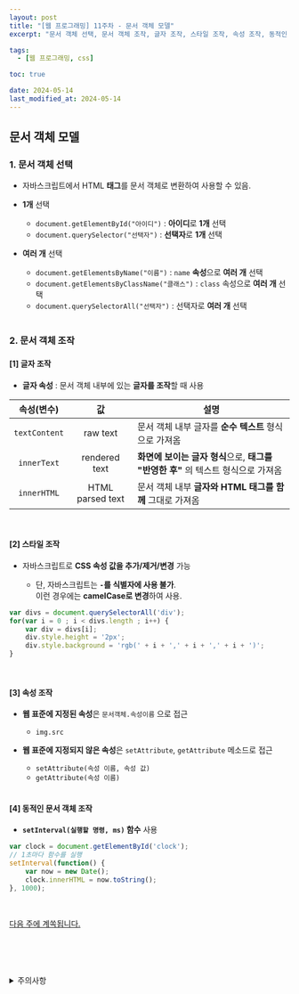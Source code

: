 ```yaml
---
layout: post
title: "[웹 프로그래밍] 11주차 - 문서 객체 모델"
excerpt: "문서 객체 선택, 문서 객체 조작, 글자 조작, 스타일 조작, 속성 조작, 동적인 문서 객체 조작"

tags:
  - [웹 프로그래밍, css]

toc: true

date: 2024-05-14
last_modified_at: 2024-05-14
---
```

## 문서 객체 모델
### 1. 문서 객체 선택
- 자바스크립트에서 HTML **태그**를 문서 객체로 변환하여 사용할 수 있음.  

- **1개** 선택
  - `document.getElementById("아이디")` : **아이디**로 **1개** 선택
  - `document.querySelector("선택자")` : **선택자**로 **1개** 선택

- **여러 개** 선택
  - `document.getElementsByName("이름")` : `name` **속성**으로 **여러 개** 선택  
  - `document.getElementsByClassName("클래스")` : `class` 속성으로 **여러 개** 선택
  - `document.querySelectorAll("선택자")` : 선택자로 **여러 개** 선택  

  <br>

### 2. 문서 객체 조작
#### [1] 글자 조작
- **글자 속성** : 문서 객체 내부에 있는 **글자를 조작**할 때 사용  

|속성(변수)|값|설명|
|:---:|:---:|---|
|`textContent`|raw text|문서 객체 내부 글자를 **순수 텍스트** 형식으로 가져옴|
|`innerText`|rendered text|**화면에 보이는 글자 형식**으로, **태그를 "반영한 후"** 의 텍스트 형식으로 가져옴|
|`innerHTML`|HTML parsed text|문서 객체 내부 **글자와 HTML 태그를 함께** 그대로 가져옴|  

<br>

#### [2] 스타일 조작
- 자바스크립트로 **CSS 속성 값을 추가/제거/변경** 가능

  - 단, 자바스크립트는 **`-`를 식별자에 사용 불가**.  
  이런 경우에는 **camelCase로 변경**하여 사용.  

```js
var divs = document.querySelectorAll('div');
for(var i = 0 ; i < divs.length ; i++) {
    var div = divs[i];
    div.style.height = '2px';
    div.style.background = 'rgb(' + i + ',' + i + ',' + i + ')';
}
```  

<br>

#### [3] 속성 조작
- **웹 표준에 지정된 속성**은 `문서객체.속성이름` 으로 접근  
  - `img.src`
- **웹 표준에 지정되지 않은 속성**은 `setAttribute`, `getAttribute` 메소드로 접근  
  - `setAttribute(속성 이름, 속성 값)`
  - `getAttribute(속성 이름)`  

  <br>

#### [4] 동적인 문서 객체 조작
- **`setInterval(실행할 명령, ms)` 함수** 사용  

```js
var clock = document.getElementById('clock');
// 1초마다 함수를 실행
setInterval(function() {
    var now = new Date();
    clock.innerHTML = now.toString();
}, 1000);
```

<br>

[다음 주에 계쏙됩니다.](https://orbit3230.github.io/2024/05/21/WP_week12/)

<br>
<br>
<br>
<br>
<details>
<summary>주의사항</summary>
<div markdown="1">

이 포스팅은 강원대학교 김아욱 교수님의 웹 프로그래밍 수업을 들으며 내용을 정리 한 것입니다.  
수업 내용에 대한 저작권은 교수님께 있으니,  
다른 곳으로의 무분별한 내용 복사를 자제해 주세요.

</div>
</details> 